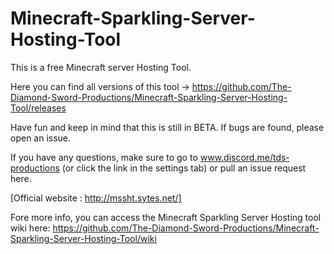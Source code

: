 # Minecraft-Sparkling-Server-Hosting-Tool
This is a free Minecraft server Hosting Tool.

Here you can find all versions of this tool -> https://github.com/The-Diamond-Sword-Productions/Minecraft-Sparkling-Server-Hosting-Tool/releases

Have fun and keep in mind that this is still in BETA. If bugs are found, please open an issue. 

If you have any questions, make sure to go to www.discord.me/tds-productions (or click the link in the settings tab) or pull an issue request here.

[Official website : http://mssht.sytes.net/]

Fore more info, you can access the Minecraft Sparkling Server Hosting tool wiki here: https://github.com/The-Diamond-Sword-Productions/Minecraft-Sparkling-Server-Hosting-Tool/wiki
